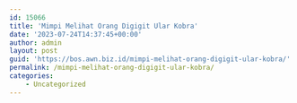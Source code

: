 ```yaml
---
id: 15066
title: 'Mimpi Melihat Orang Digigit Ular Kobra'
date: '2023-07-24T14:37:45+00:00'
author: admin
layout: post
guid: 'https://bos.awn.biz.id/mimpi-melihat-orang-digigit-ular-kobra/'
permalink: /mimpi-melihat-orang-digigit-ular-kobra/
categories:
    - Uncategorized
---
```


